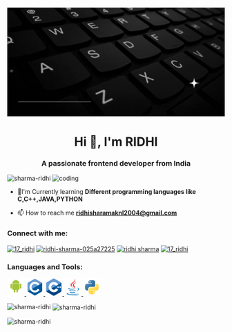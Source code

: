 ![logo](https://github.com/SHARMA-RIDHI/SHARMA-RIDHI/blob/main/Black%20Modern%20Minimalist%20Simple%20Technology%20Banner.gif)
<h1 align="center">Hi 👋, I'm RIDHI</h1>
<h3 align="center">A passionate frontend developer from India</h3>
<img align="right" alt = "coding" width = "400" src = "https://cdn.dribbble.com/users/4055494/screenshots/15215756/media/d2b66c4ca0192aa26d103448b3d1518b.gif"

<p align="left"> <img src="https://komarev.com/ghpvc/?username=sharma-ridhi&label=Profile%20views&color=0e75b6&style=flat" alt="sharma-ridhi" /> </p>

- 🌱I'm Currently learning **Different programming languages like C,C++,JAVA,PYTHON**

- 📫 How to reach me **ridhisharamaknl2004@gmail.com**

<h3 align="left">Connect with me:</h3>
<p align="left">
<a href="https://twitter.com/17_ridhi" target="blank"><img align="center" src="https://raw.githubusercontent.com/rahuldkjain/github-profile-readme-generator/master/src/images/icons/Social/twitter.svg" alt="17_ridhi" height="30" width="40" /></a>
<a href="https://linkedin.com/in/ridhi-sharma-025a27225" target="blank"><img align="center" src="https://raw.githubusercontent.com/rahuldkjain/github-profile-readme-generator/master/src/images/icons/Social/linked-in-alt.svg" alt="ridhi-sharma-025a27225" height="30" width="40" /></a>
<a href="https://fb.com/ridhi sharma" target="blank"><img align="center" src="https://raw.githubusercontent.com/rahuldkjain/github-profile-readme-generator/master/src/images/icons/Social/facebook.svg" alt="ridhi sharma" height="30" width="40" /></a>
<a href="https://instagram.com/17_ridhi" target="blank"><img align="center" src="https://raw.githubusercontent.com/rahuldkjain/github-profile-readme-generator/master/src/images/icons/Social/instagram.svg" alt="17_ridhi" height="30" width="40" /></a>
</p>

<h3 align="left">Languages and Tools:</h3>
<p align="left"> <a href="https://developer.android.com" target="_blank" rel="noreferrer"> <img src="https://raw.githubusercontent.com/devicons/devicon/master/icons/android/android-original-wordmark.svg" alt="android" width="40" height="40"/> </a> <a href="https://www.cprogramming.com/" target="_blank" rel="noreferrer"> <img src="https://raw.githubusercontent.com/devicons/devicon/master/icons/c/c-original.svg" alt="c" width="40" height="40"/> </a> <a href="https://www.w3schools.com/cpp/" target="_blank" rel="noreferrer"> <img src="https://raw.githubusercontent.com/devicons/devicon/master/icons/cplusplus/cplusplus-original.svg" alt="cplusplus" width="40" height="40"/> </a> <a href="https://www.java.com" target="_blank" rel="noreferrer"> <img src="https://raw.githubusercontent.com/devicons/devicon/master/icons/java/java-original.svg" alt="java" width="40" height="40"/> </a> <a href="https://www.python.org" target="_blank" rel="noreferrer"> <img src="https://raw.githubusercontent.com/devicons/devicon/master/icons/python/python-original.svg" alt="python" width="40" height="40"/> </a> </p>

<p><img align="left" src="https://github-readme-stats.vercel.app/api/top-langs?username=sharma-ridhi&show_icons=true&locale=en&layout=compact" alt="sharma-ridhi" /></p>

<p>&nbsp;<img align="center" src="https://github-readme-stats.vercel.app/api?username=sharma-ridhi&show_icons=true&locale=en" alt="sharma-ridhi" /></p>

<p><img align="center" src="https://github-readme-streak-stats.herokuapp.com/?user=sharma-ridhi&" alt="sharma-ridhi" /></p>
